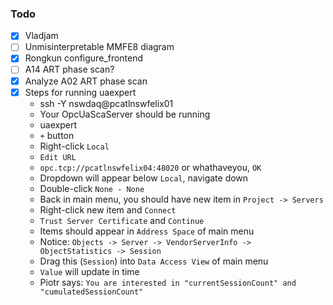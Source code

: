 ### Todo

- [x] Vladjam
- [ ] Unmisinterpretable MMFE8 diagram
- [x] Rongkun configure_frontend
- [ ] A14 ART phase scan?
- [x] Analyze A02 ART phase scan
- [x] Steps for running uaexpert
  - ssh -Y nswdaq@pcatlnswfelix01
  - Your OpcUaScaServer should be running
  - uaexpert
  - `+` button
  - Right-click `Local`
  - `Edit URL`
  - `opc.tcp://pcatlnswfelix04:48020` or whathaveyou, `OK`
  - Dropdown will appear below `Local`, navigate down
  - Double-click `None - None`
  - Back in main menu, you should have new item in `Project -> Servers`
  - Right-click new item and `Connect`
  - `Trust Server Certificate` and `Continue`
  - Items should appear in `Address Space` of main menu
  - Notice: `Objects -> Server -> VendorServerInfo -> ObjectStatistics -> Session`
  - Drag this (`Session`) into `Data Access View` of main menu
  - `Value` will update in time
  - Piotr says: `You are interested in "currentSessionCount" and "cumulatedSessionCount"`
